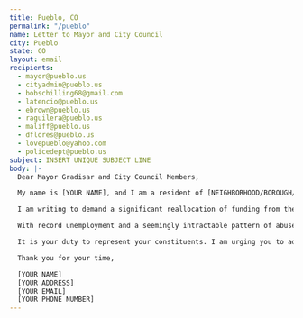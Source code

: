 ```yaml
---
title: Pueblo, CO
permalink: "/pueblo"
name: Letter to Mayor and City Council
city: Pueblo
state: CO
layout: email
recipients:
  - mayor@pueblo.us
  - cityadmin@pueblo.us
  - bobschilling68@gmail.com
  - latencio@pueblo.us
  - ebrown@pueblo.us
  - raguilera@pueblo.us
  - maliff@pueblo.us
  - dflores@pueblo.us
  - lovepueblo@yahoo.com
  - policedept@pueblo.us
subject: INSERT UNIQUE SUBJECT LINE
body: |-
  Dear Mayor Gradisar and City Council Members,

  My name is [YOUR NAME], and I am a resident of [NEIGHBORHOOD/BOROUGH/CITY].

  I am writing to demand a significant reallocation of funding from the Pueblo Police Department to social and public programs that support housing, jobs, education, health care, child care, and other critical community needs.

  With record unemployment and a seemingly intractable pattern of abuse and unequal treatment by police, our city requires a budget that adequately and effectively meets the needs of at-risk Pueblo residents. You must support a budget that supports social equity in our community, rather than empowering the police forces that tear us apart.

  It is your duty to represent your constituents. I am urging you to advocate for revision of the Pueblo city budget for the 2020-2021 fiscal year to reflect the decades of research showing that education and social programs better promote the safety of a city than policing.

  Thank you for your time,

  [YOUR NAME]
  [YOUR ADDRESS]
  [YOUR EMAIL]
  [YOUR PHONE NUMBER]
---
```

